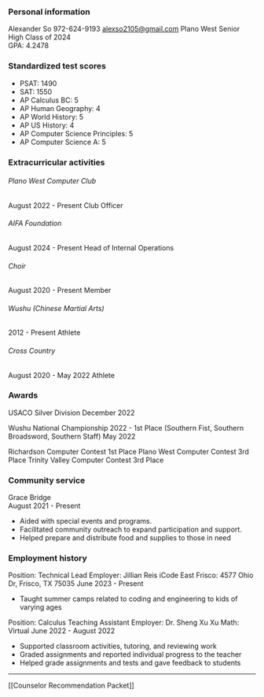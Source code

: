

### Personal information  
Alexander So
972-624-9193
alexso2105@gmail.com 
Plano West Senior High
Class of 2024  
GPA: 4.2478

### Standardized test scores  
- PSAT: 1490
- SAT: 1550
- AP Calculus BC: 5
- AP Human Geography: 4
- AP World History: 5
- AP US History: 4
- AP Computer Science Principles: 5
- AP Computer Science A: 5

### Extracurricular activities  

###### Plano West Computer Club
August 2022 - Present
Club Officer

###### AIFA Foundation
August 2024 - Present
Head of Internal Operations

###### Choir 
August 2020 - Present
Member

###### Wushu (Chinese Martial Arts)
2012 - Present
Athlete

###### Cross Country
August 2020 - May 2022
Athlete

### Awards  

USACO Silver Division 
December 2022

Wushu National Championship 2022 - 1st Place (Southern Fist, Southern Broadsword, Southern Staff)
May 2022

Richardson Computer Contest 1st Place
Plano West Computer Contest 3rd Place
Trinity Valley Computer Contest 3rd Place

### Community service  

Grace Bridge  
August 2021 - Present
- Aided with special events and programs.
- Facilitated community outreach to expand participation and support.
- Helped prepare and distribute food and supplies to those in need


### Employment history  

Position: Technical Lead 
Employer: Jillian Reis
iCode East Frisco: 4577 Ohio Dr, Frisco, TX 75035
June 2023 - Present
- Taught summer camps related to coding and engineering to kids of varying ages

Position: Calculus Teaching Assistant
Employer: Dr. Sheng Xu
Xu Math: Virtual
June 2022 - August 2022
- Supported classroom activities, tutoring, and reviewing work
- Graded assignments and reported individual progress to the teacher
- Helped grade assignments and tests and gave feedback to students


----
[[Counselor Recommendation Packet]]